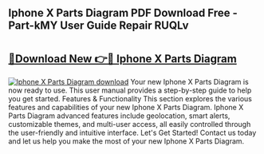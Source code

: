## Iphone X Parts Diagram PDF Download Free - Part-kMY User Guide Repair RUQLv

# <h2><a href="http://dfhefx.blite.top/?on=Iphone+X+Parts+Diagram">🔗Download New 👉🔴 Iphone X Parts Diagram</a></h2>

[![Iphone X Parts Diagram download](https://i.imgur.com/lujVjoI.png)](http://dfhefx.blite.top/?on=Iphone+X+Parts+Diagram)
Your new Iphone X Parts Diagram is now ready to use. This user manual provides a step-by-step guide to help you get started. Features & Functionality This section explores the various features and capabilities of your new Iphone X Parts Diagram. Iphone X Parts Diagram advanced features include geolocation, smart alerts, customizable themes, and multi-user access, all easily controlled through the user-friendly and intuitive interface. Let's Get Started! Contact us today and let us help you make the most of your new Iphone X Parts Diagram.
